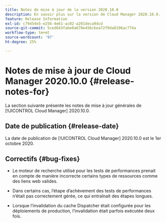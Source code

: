 ```yaml
---
title: Notes de mise à jour de la version 2020.10.0
description: En savoir plus sur la version de Cloud Manager 2020.10.0.
feature: Release Information
exl-id: c79454e5-e256-4e61-ac02-a201deca9dcd
source-git-commit: 5ced643fabe0a670e456cbea72f9da8196ac774a
workflow-type: tm+mt
source-wordcount: '97'
ht-degree: 25%

---
```


# Notes de mise à jour de Cloud Manager 2020.10.0 {#release-notes-for}

La section suivante présente les notes de mise à jour générales de [!UICONTROL Cloud Manager] 2020.10.0.

## Date de publication {#release-date}

La date de publication de [!UICONTROL Cloud Manager] 2020.10.0 est le 1er octobre 2020.

## Correctifs {#bug-fixes}

* Le moteur de recherche utilisé pour les tests de performances prenait en compte de manière incorrecte certains types de ressources comme des liens web valides.

* Dans certains cas, l’étape d’achèvement des tests de performances n’était pas correctement gérée, ce qui entraînait des étapes longues.

* Lorsque l’invalidation du cache Dispatcher était configurée pour les déploiements de production, l’invalidation était parfois exécutée deux fois.
